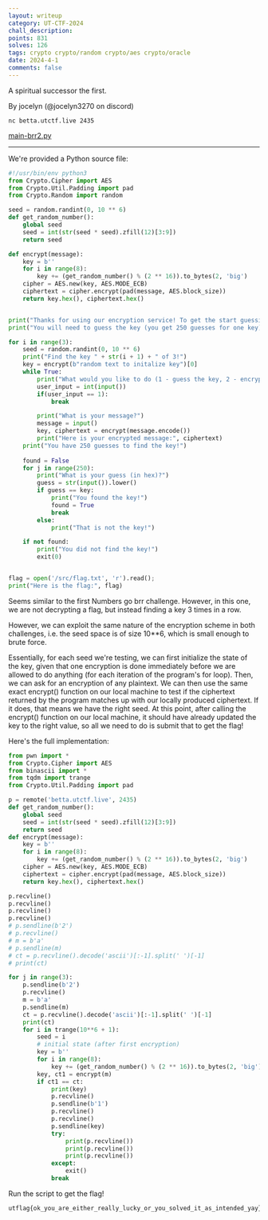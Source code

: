 ```yaml
---
layout: writeup
category: UT-CTF-2024
chall_description:
points: 831
solves: 126
tags: crypto crypto/random crypto/aes crypto/oracle
date: 2024-4-1
comments: false
---
```


A spiritual successor the first.

By jocelyn (@jocelyn3270 on discord)

`nc betta.utctf.live 2435`

[main-brr2.py](https://github.com/Nightxade/ctf-writeups/blob/master/assets/CTFs/UT-CTF-2024/main-brr2.py)  

---

We're provided a Python source file:  

```py
#!/usr/bin/env python3
from Crypto.Cipher import AES
from Crypto.Util.Padding import pad
from Crypto.Random import random

seed = random.randint(0, 10 ** 6)
def get_random_number():
    global seed 
    seed = int(str(seed * seed).zfill(12)[3:9])
    return seed

def encrypt(message):
    key = b''
    for i in range(8):
        key += (get_random_number() % (2 ** 16)).to_bytes(2, 'big')
    cipher = AES.new(key, AES.MODE_ECB)
    ciphertext = cipher.encrypt(pad(message, AES.block_size))
    return key.hex(), ciphertext.hex()


print("Thanks for using our encryption service! To get the start guessing, type 1. To encrypt a message, type 2.")
print("You will need to guess the key (you get 250 guesses for one key). You will do this 3 times!")

for i in range(3):
    seed = random.randint(0, 10 ** 6)
    print("Find the key " + str(i + 1) + " of 3!")
    key = encrypt(b"random text to initalize key")[0]
    while True:
        print("What would you like to do (1 - guess the key, 2 - encrypt a message)?")
        user_input = int(input())
        if(user_input == 1):
            break

        print("What is your message?")
        message = input()
        key, ciphertext = encrypt(message.encode())
        print("Here is your encrypted message:", ciphertext)
    print("You have 250 guesses to find the key!")
    
    found = False
    for j in range(250):
        print("What is your guess (in hex)?")
        guess = str(input()).lower()
        if guess == key:
            print("You found the key!")
            found = True
            break
        else:
            print("That is not the key!")

    if not found:
        print("You did not find the key!")
        exit(0)


flag = open('/src/flag.txt', 'r').read();
print("Here is the flag:", flag)
```

Seems similar to the first Numbers go brr challenge. However, in this one, we are not decrypting a flag, but instead finding a key 3 times in a row.  

However, we can exploit the same nature of the encryption scheme in both challenges, i.e. the seed space is of size 10**6, which is small enough to brute force.  

Essentially, for each seed we're testing, we can first initialize the state of the key, given that one encryption is done immediately before we are allowed to do anything (for each iteration of the program's for loop). Then, we can ask for an encryption of any plaintext. We can then use the same exact encrypt() function on our local machine to test if the ciphertext returned by the program matches up with our locally produced ciphertext. If it does, that means we have the right seed. At this point, after calling the encrypt() function on our local machine, it should have already updated the key to the right value, so all we need to do is submit that to get the flag!  

Here's the full implementation:  

```py
from pwn import *
from Crypto.Cipher import AES
from binascii import *
from tqdm import trange
from Crypto.Util.Padding import pad

p = remote('betta.utctf.live', 2435)
def get_random_number():
    global seed 
    seed = int(str(seed * seed).zfill(12)[3:9])
    return seed
def encrypt(message):
    key = b''
    for i in range(8):
        key += (get_random_number() % (2 ** 16)).to_bytes(2, 'big')
    cipher = AES.new(key, AES.MODE_ECB)
    ciphertext = cipher.encrypt(pad(message, AES.block_size))
    return key.hex(), ciphertext.hex()

p.recvline()
p.recvline()
p.recvline()
p.recvline()
# p.sendline(b'2')
# p.recvline()
# m = b'a'
# p.sendline(m)
# ct = p.recvline().decode('ascii')[:-1].split(' ')[-1]
# print(ct)

for j in range(3):
    p.sendline(b'2')
    p.recvline()
    m = b'a'
    p.sendline(m)
    ct = p.recvline().decode('ascii')[:-1].split(' ')[-1]
    print(ct)
    for i in trange(10**6 + 1):
        seed = i
        # initial state (after first encryption)
        key = b''
        for i in range(8):
            key += (get_random_number() % (2 ** 16)).to_bytes(2, 'big')
        key, ct1 = encrypt(m)
        if ct1 == ct:
            print(key)
            p.recvline()
            p.sendline(b'1')
            p.recvline()
            p.recvline()
            p.sendline(key)
            try:
                print(p.recvline())
                print(p.recvline())
                print(p.recvline())
            except:
                exit()
            break
```

Run the script to get the flag!  

    utflag{ok_you_are_either_really_lucky_or_you_solved_it_as_intended_yay}